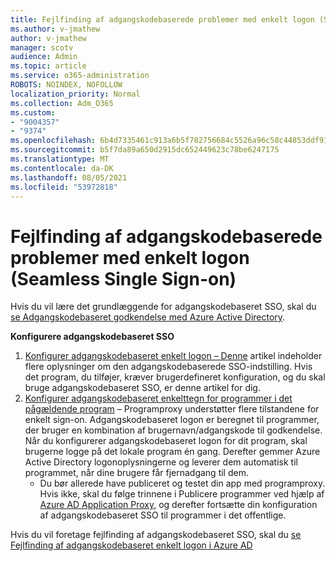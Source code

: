 ```yaml
---
title: Fejlfinding af adgangskodebaserede problemer med enkelt logon (Seamless Single Sign-on)
ms.author: v-jmathew
author: v-jmathew
manager: scotv
audience: Admin
ms.topic: article
ms.service: o365-administration
ROBOTS: NOINDEX, NOFOLLOW
localization_priority: Normal
ms.collection: Adm_O365
ms.custom:
- "9004357"
- "9374"
ms.openlocfilehash: 6b4d7335461c913a6b5f782756684c5526a96c58c44853ddf9154aa51607bd4a
ms.sourcegitcommit: b5f7da89a650d2915dc652449623c78be6247175
ms.translationtype: MT
ms.contentlocale: da-DK
ms.lasthandoff: 08/05/2021
ms.locfileid: "53972818"
---
```

# <a name="troubleshoot-password-based-seamless-single-sign-on-sso-issues"></a>Fejlfinding af adgangskodebaserede problemer med enkelt logon (Seamless Single Sign-on)

Hvis du vil lære det grundlæggende for adgangskodebaseret SSO, skal du [se Adgangskodebaseret godkendelse med Azure Active Directory](https://docs.microsoft.com/azure/active-directory/fundamentals/auth-password-based-sso).

**Konfigurere adgangskodebaseret SSO**

1. [Konfigurer adgangskodebaseret enkelt logon – Denne](https://docs.microsoft.com/azure/active-directory/manage-apps/configure-password-single-sign-on-non-gallery-applications) artikel indeholder flere oplysninger om den adgangskodebaserede SSO-indstilling. Hvis det program, du tilføjer, kræver brugerdefineret konfiguration, og du skal bruge adgangskodebaseret SSO, er denne artikel for dig.
2. [Konfigurer adgangskodebaseret enkelttegn for programmer i det pågældende program](https://docs.microsoft.com/azure/active-directory/manage-apps/application-proxy-configure-single-sign-on-password-vaulting) – Programproxy understøtter flere tilstandene for enkelt sign-on. Adgangskodebaseret logon er beregnet til programmer, der bruger en kombination af brugernavn/adgangskode til godkendelse. Når du konfigurerer adgangskodebaseret logon for dit program, skal brugerne logge på det lokale program én gang. Derefter gemmer Azure Active Directory logonoplysningerne og leverer dem automatisk til programmet, når dine brugere får fjernadgang til dem.
    - Du bør allerede have publiceret og testet din app med programproxy. Hvis ikke, skal du følge trinnene i Publicere programmer ved hjælp af [Azure AD Application Proxy,](https://docs.microsoft.com/azure/active-directory/manage-apps/application-proxy-add-on-premises-application) og derefter fortsætte din konfiguration af adgangskodebaseret SSO til programmer i det offentlige.

Hvis du vil foretage fejlfinding af adgangskodebaseret SSO, skal du [se Fejlfinding af adgangskodebaseret enkelt logon i Azure AD](https://docs.microsoft.com/azure/active-directory/manage-apps/troubleshoot-password-based-sso)
